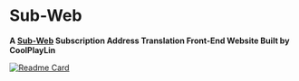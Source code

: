 # Sub-Web

**A [Sub-Web](https://github.com/CareyWang/sub-web/) Subscription Address Translation Front-End Website Built by CoolPlayLin**

[![Readme Card](https://github-readme-stats.vercel.app/api/pin/?username=CoolPlayLin&repo=Sub-Web)](https://github.com/anuraghazra/github-readme-stats)
